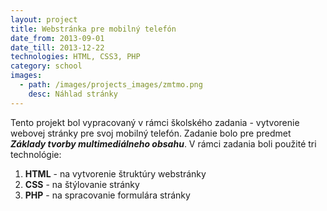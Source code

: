 ```yaml
---
layout: project
title: Webstránka pre mobilný telefón
date_from: 2013-09-01
date_till: 2013-12-22
technologies: HTML, CSS3, PHP
category: school
images:
  - path: /images/projects_images/zmtmo.png
    desc: Náhlad stránky
---
```

Tento projekt bol vypracovaný v rámci školského zadania - vytvorenie webovej stránky pre svoj mobilný telefón. Zadanie bolo pre predmet **_Základy tvorby multimediálneho obsahu_**. V rámci zadania boli použité tri technológie: 
1. **HTML** - na vytvorenie štruktúry webstránky
2. **CSS** - na štýlovanie stránky
3. **PHP** - na spracovanie formulára stránky